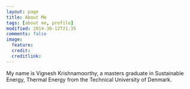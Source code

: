 ```yaml
---
layout: page
title: About Me
tags: [about me, profile]
modified: 2014-30-12T21:35
comments: false
image:
  feature:
  credit:
  creditlink:
---
```


My name is Vignesh Krishnamoorthy, a masters graduate in Sustainable Energy, Thermal Energy from the Technical University of Denmark.